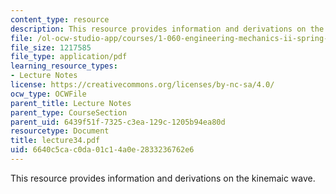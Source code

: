 ```yaml
---
content_type: resource
description: This resource provides information and derivations on the kinemaic wave.
file: /ol-ocw-studio-app/courses/1-060-engineering-mechanics-ii-spring-2006/6640c5cac0da01c14a0e2833236762e6_lecture34.pdf
file_size: 1217585
file_type: application/pdf
learning_resource_types:
- Lecture Notes
license: https://creativecommons.org/licenses/by-nc-sa/4.0/
ocw_type: OCWFile
parent_title: Lecture Notes
parent_type: CourseSection
parent_uid: 6439f51f-7325-c3ea-129c-1205b94ea80d
resourcetype: Document
title: lecture34.pdf
uid: 6640c5ca-c0da-01c1-4a0e-2833236762e6
---
```

This resource provides information and derivations on the kinemaic wave.